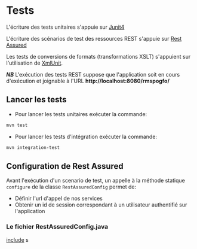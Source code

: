 # Tests

L'écriture des tests unitaires s'appuie sur [Junit4](http://junit.org/junit4/)

L'écriture des scénarios de test des ressources REST s'appuie sur [Rest Assured](http://rest-assured.io/)

Les tests de conversions de formats (transformations XSLT) s'appuient sur l'utilisation de [XmlUnit](http://www.xmlunit.org/).

***NB*** L'exécution des tests REST suppose que l'application soit en cours d'exécution et joignable à l'URL **http://localhost:8080/rmspogfo/**

## Lancer les tests

 - Pour lancer les tests unitaires exécuter la commande:

```bash
mvn test
```
 - Pour lancer les tests d'intégration exécuter la commande:

```bash
mvn integration-test
```

## Configuration de Rest Assured 

Avant l'exécution d'un scenario de test, un appelle à la méthode statique ```configure``` de la classe ```RestAssuredConfig``` permet de:

 - Définir l'url d'appel de nos services
 - Obtenir un id de session correspondant à un utilisateur authentifié sur l'application
 
### Le fichier RestAssuredConfig.java

[include](../../../../src/test/java/fr/insee/pogues/rest/test/utils/RestAssuredConfig.java)
s